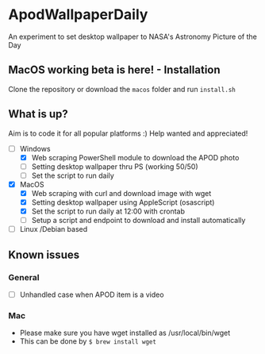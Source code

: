 # ApodWallpaperDaily
An experiment to set desktop wallpaper to NASA's Astronomy Picture of the Day

## MacOS working beta is here! - Installation
Clone the repository or download the `macos` folder and run `install.sh`

## What is up?
Aim is to code it for all popular platforms :)
Help wanted and appreciated!

- [ ] Windows
  - [x] Web scraping PowerShell module to download the APOD photo
  - [ ] Setting desktop wallpaper thru PS (working 50/50)
  - [ ] Set the script to run daily
- [x] MacOS
  - [x] Web scraping with curl and download image with wget
  - [x] Setting desktop wallpaper using AppleScript (osascript)
  - [x] Set the script to run daily at 12:00 with crontab
  - [ ] Setup a script and endpoint to download and install automatically
- [ ] Linux /Debian based

## Known issues

### General

- [ ] Unhandled case when APOD item is a video

### Mac
 
- Please make sure you have wget installed as /usr/local/bin/wget
- This can be done by `$ brew install wget`
